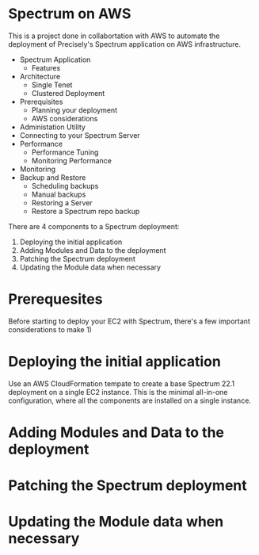 # Spectrum on AWS
This is a project done in collabortation with AWS to automate the deployment of Precisely's Spectrum application on AWS infrastructure.
- Spectrum Application
  - Features
- Architecture
  - Single Tenet
  - Clustered Deployment
- Prerequisites
  - Planning your deployment
  - AWS considerations
- Administation Utility
-   Connecting to your Spectrum Server
- Performance
  - Performance Tuning
  - Monitoring Performance
- Monitoring
- Backup and Restore
  - Scheduling backups
  - Manual backups
  - Restoring a Server
  - Restore a Spectrum repo backup


















There are 4 components to a Spectrum deployment:
  1) Deploying the initial application
  2) Adding Modules and Data to the deployment
  3) Patching the Spectrum deployment
  4) Updating the Module data when necessary
# Prerequesites
Before starting to deploy your EC2 with Spectrum, there's a few important considerations to make
  1) 
# Deploying the initial application
Use an AWS CloudFormation tempate to create a base Spectrum 22.1 deployment on a single EC2 instance. This is the minimal all-in-one configuration, where all the components are installed on a single instance. 
# Adding Modules and Data to the deployment

# Patching the Spectrum deployment

# Updating the Module data when necessary
